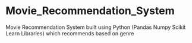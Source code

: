 # Movie_Recommendation_System
Movie Recommendation System built using Python (Pandas Numpy Scikit Learn Libraries) which recommends based on genre
